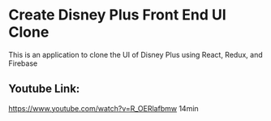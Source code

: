 # Create Disney Plus Front End UI Clone
This is an application to clone the UI of Disney Plus using React, Redux, and Firebase
 
## Youtube Link:
https://www.youtube.com/watch?v=R_OERlafbmw
14min
